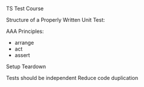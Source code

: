 TS Test Course

Structure of a Properly Written Unit Test:

AAA Principles:

- arrange
- act
- assert

Setup
Teardown

Tests should be independent
Reduce code duplication
